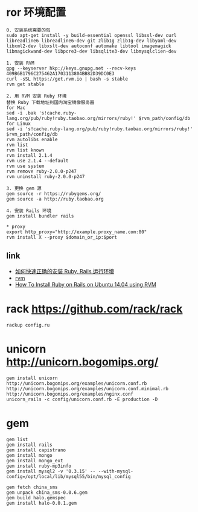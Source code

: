 # ror 环境配置
```shell
0. 安装系统需要的包
sudo apt-get install -y build-essential openssl libssl-dev curl libreadline6 libreadline6-dev git zlib1g zlib1g-dev libyaml-dev libxml2-dev libxslt-dev autoconf automake libtool imagemagick libmagickwand-dev libpcre3-dev libsqlite3-dev libmysqlclien-dev

1. 安装 RVM
gpg --keyserver hkp://keys.gnupg.net --recv-keys 409B6B1796C275462A1703113804BB82D39DC0E3
curl -sSL https://get.rvm.io | bash -s stable
rvm get stable

2. 用 RVM 安装 Ruby 环境
替换 Ruby 下载地址到国内淘宝镜像服务器
for Mac
sed -i .bak 's!cache.ruby-lang.org/pub/ruby!ruby.taobao.org/mirrors/ruby!' $rvm_path/config/db
for Linux
sed -i 's!cache.ruby-lang.org/pub/ruby!ruby.taobao.org/mirrors/ruby!' $rvm_path/config/db
rvm autolibs enable
rvm list
rvm list known
rvm install 2.1.4
rvm use 2.1.4 --default
rvm use system
rvm remove ruby-2.0.0-p247
rvm uninstall ruby-2.0.0-p247

3. 更换 gem 源
gem source -r https://rubygems.org/
gem source -a http://ruby.taobao.org

4. 安装 Rails 环境
gem install bundler rails

* proxy
export http_proxy="http://example.proxy_name.com:80"
rvm install X --proxy $domain_or_ip:$port
```
## link
- [如何快速正确的安装 Ruby, Rails 运行环境](https://ruby-china.org/wiki/install_ruby_guide)
- [rvm](http://rvm.io/)
- [How To Install Ruby on Rails on Ubuntu 14.04 using RVM](https://www.digitalocean.com/community/tutorials/how-to-install-ruby-on-rails-on-ubuntu-14-04-using-rvm)

# rack https://github.com/rack/rack
```shell
rackup config.ru
```

# unicorn http://unicorn.bogomips.org/
```shell
gem install unicorn
http://unicorn.bogomips.org/examples/unicorn.conf.rb
http://unicorn.bogomips.org/examples/unicorn.conf.minimal.rb
http://unicorn.bogomips.org/examples/nginx.conf
unicorn_rails -c config/unicorn.conf.rb -E production -D
```

# gem
```shell
gem list
gem install rails
gem install capistrano
gem install mongo
gem install mongo_ext
gem install ruby-mp3info
gem install mysql2 -v '0.3.15' -- --with-mysql-config=/opt/local/lib/mysql55/bin/mysql_config

gem fetch china_sms
gem unpack china_sms-0.0.6.gem
gem build halo.gemspec
gem install halo-0.0.1.gem
```


